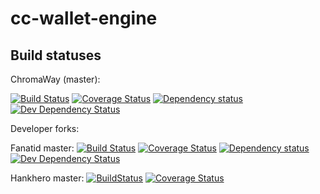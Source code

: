# cc-wallet-engine

Build statuses
--------------
ChromaWay (master):

[![Build Status](https://travis-ci.org/chromaway/cc-wallet-engine.svg?branch=master)](https://travis-ci.org/chromaway/cc-wallet-engine) [![Coverage Status](https://coveralls.io/repos/chromaway/cc-wallet-engine/badge.png)](https://coveralls.io/r/chromaway/cc-wallet-engine) [![Dependency status](https://david-dm.org/chromaway/cc-wallet-engine/status.png)](https://david-dm.org/chromaway/cc-wallet-engine#info=dependencies&view=table) [![Dev Dependency Status](https://david-dm.org/chromaway/cc-wallet-engine/dev-status.png)](https://david-dm.org/chromaway/cc-wallet-engine#info=devDependencies&view=table)


Developer forks:

Fanatid master:
[![Build Status](https://travis-ci.org/fanatid/cc-wallet-engine.svg?branch=master)](https://travis-ci.org/fanatid/cc-wallet-engine) [![Coverage Status](https://coveralls.io/repos/fanatid/cc-wallet-engine/badge.png)](https://coveralls.io/r/fanatid/cc-wallet-engine) [![Dependency status](https://david-dm.org/fanatid/cc-wallet-engine/status.png)](https://david-dm.org/fanatid/cc-wallet-engine#info=dependencies&view=table) [![Dev Dependency Status](https://david-dm.org/fanatid/cc-wallet-engine/dev-status.png)](https://david-dm.org/fanatid/cc-wallet-engine#info=devDependencies&view=table)

Hankhero master:
[![BuildStatus](https://travis-ci.org/hankhero/cc-wallet-engine.svg?branch=master)](https://travis-ci.org/hankhero/cc-wallet-engine)
[![Coverage Status](https://coveralls.io/repos/hankhero/cc-wallet-engine/badge.png)](https://coveralls.io/r/hankhero/cc-wallet-engine)
